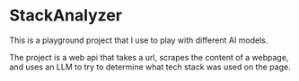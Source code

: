 # StackAnalyzer

This is a playground project that I use to play with different AI models.

The project is a web api that takes a url, scrapes the content of a webpage, and uses an LLM to try to determine what tech stack was used on the page.

